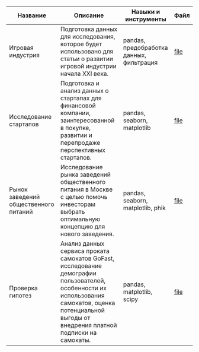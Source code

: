 | Название | Описание | Навыки и инструменты | Файл |
|-------------|-------------|-------------|-------------|
| Игровая индустрия | Подготовка данных для исследования, которое будет использовано для статьи о развитии игровой индустрии начала XXI века. | pandas, предобработка данных, фильтрация | [file](https://github.com/Diana-Lapteva/pythonprojects/blob/main/1.%20%D0%98%D0%B3%D1%80%D0%BE%D0%B2%D0%B0%D1%8F%20%D0%B8%D0%BD%D0%B4%D1%83%D1%81%D1%82%D1%80%D0%B8%D1%8F.ipynb) |
| Исследование стартапов | Подготовка и анализ данных о стартапах для финансовой компании, заинтересованной в покупке, развитии и перепродаже перспективных стартапов. | pandas, seaborn, matplotlib | [file](https://github.com/Diana-Lapteva/pythonprojects/blob/main/2.%20%D0%98%D1%81%D1%81%D0%BB%D0%B5%D0%B4%D0%BE%D0%B2%D0%B0%D0%BD%D0%B8%D0%B5%20%D1%81%D1%82%D0%B0%D1%80%D1%82%D0%B0%D0%BF%D0%BE%D0%B2.ipynb) |
| Рынок заведений общественного питаний | Исследование рынка заведений общественного питания в Москве с целью помочь инвесторам выбрать оптимальную концепцию для нового заведения. | pandas, seaborn, matplotlib, phik | [file](https://github.com/Diana-Lapteva/pythonprojects/blob/main/3.%20%D0%A0%D1%8B%D0%BD%D0%BE%D0%BA%20%D0%B7%D0%B0%D0%B2%D0%B5%D0%B4%D0%B5%D0%BD%D0%B8%D0%B9%20%D0%BE%D0%B1%D1%89%D0%B5%D1%81%D1%82%D0%B2%D0%B5%D0%BD%D0%BD%D0%BE%D0%B3%D0%BE%20%D0%BF%D0%B8%D1%82%D0%B0%D0%BD%D0%B8%D1%8F.ipynb) |
| Проверка гипотез | Анализ данных сервиса проката самокатов GoFast, исследование демографии пользователей, особенности их использования самокатов, оценка потенциальной выгоды от внедрения платной подписки на самокаты. | pandas, matplotlib, scipy | [file](https://github.com/Diana-Lapteva/pythonprojects/blob/main/4.%20%D0%9F%D1%80%D0%BE%D0%B2%D0%B5%D1%80%D0%BA%D0%B0%20%D0%B3%D0%B8%D0%BF%D0%BE%D1%82%D0%B5%D0%B7%20%D0%B2%20%D0%B1%D0%B8%D0%B7%D0%BD%D0%B5%D1%81%D0%B5.ipynb) |
